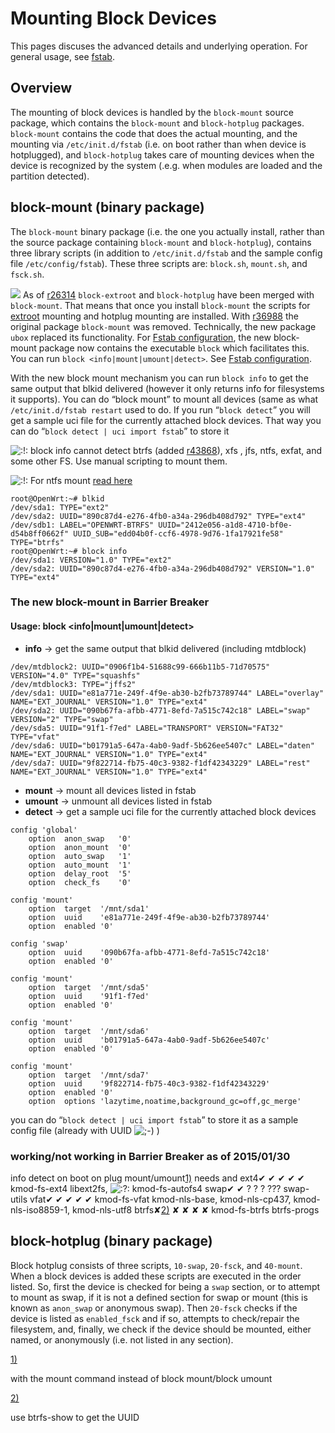 # Mounting Block Devices

This pages discuses the advanced details and underlying operation. For general usage, see [fstab](/docs/guide-user/storage/fstab "docs:guide-user:storage:fstab").

## Overview

The mounting of block devices is handled by the `block-mount` source package, which contains the `block-mount` and `block-hotplug` packages. `block-mount` contains the code that does the actual mounting, and the mounting via `/etc/init.d/fstab` (i.e. on boot rather than when device is hotplugged), and `block-hotplug` takes care of mounting devices when the device is recognized by the system (.e.g. when modules are loaded and the partition detected).

## block-mount (binary package)

The `block-mount` binary package (i.e. the one you actually install, rather than the source package containing `block-mount` and `block-hotplug`), contains three library scripts (in addition to `/etc/init.d/fstab` and the sample config file `/etc/config/fstab`). These three scripts are: `block.sh`, `mount.sh`, and `fsck.sh`.

![](/_media/meta/icons/tango/48px-outdated.svg.png) As of [r26314](https://dev.openwrt.org/changeset/26314/trunk "https://dev.openwrt.org/changeset/26314/trunk") `block-extroot` and `block-hotplug` have been merged with `block-mount`. That means that once you install `block-mount` the scripts for [extroot](/docs/guide-user/additional-software/extroot_configuration "docs:guide-user:additional-software:extroot_configuration") mounting and hotplug mounting are installed. With [r36988](https://dev.openwrt.org/changeset/36988 "https://dev.openwrt.org/changeset/36988") the original package `block-mount` was removed. Technically, the new package `ubox` replaced its functionality. For [Fstab configuration](/docs/guide-user/storage/fstab "docs:guide-user:storage:fstab"), the new block-mount package now contains the executable `block` which facilitates this. You can run `block <info|mount|umount|detect>`. See [Fstab configuration](/docs/guide-user/storage/fstab "docs:guide-user:storage:fstab").

With the new block mount mechanism you can run `block info` to get the same output that blkid delivered (however it only returns info for filesystems it supports). You can do “block mount” to mount all devices (same as what `/etc/init.d/fstab restart` used to do. If you run “`block detect`” you will get a sample uci file for the currently attached block devices. That way you can do “`block detect | uci import fstab`” to store it

![:!:](/lib/images/smileys/exclaim.svg) block info cannot detect btrfs (added [r43868](https://dev.openwrt.org/changeset/43868/trunk "https://dev.openwrt.org/changeset/43868/trunk")), xfs , jfs, ntfs, exfat, and some other FS. Use manual scripting to mount them.

![:!:](/lib/images/smileys/exclaim.svg) For ntfs mount [read here](https://forum.openwrt.org/t/block-mount-ntfs-not-a-tty/64350 "https://forum.openwrt.org/t/block-mount-ntfs-not-a-tty/64350")

```
root@OpenWrt:~# blkid
/dev/sda1: TYPE="ext2" 
/dev/sda2: UUID="890c87d4-e276-4fb0-a34a-296db408d792" TYPE="ext4" 
/dev/sdb1: LABEL="OPENWRT-BTRFS" UUID="2412e056-a1d8-4710-bf0e-d54b8ff0662f" UUID_SUB="edd04b0f-ccf6-4978-9d76-1fa17921fe58" TYPE="btrfs" 
root@OpenWrt:~# block info
/dev/sda1: VERSION="1.0" TYPE="ext2"
/dev/sda2: UUID="890c87d4-e276-4fb0-a34a-296db408d792" VERSION="1.0" TYPE="ext4"
```

### The new block-mount in Barrier Breaker

#### Usage: block &lt;info|mount|umount|detect&gt;

- **info** → get the same output that blkid delivered (including mtdblock)

```
/dev/mtdblock2: UUID="0906f1b4-51688c99-666b11b5-71d70575" VERSION="4.0" TYPE="squashfs"
/dev/mtdblock3: TYPE="jffs2"
/dev/sda1: UUID="e81a771e-249f-4f9e-ab30-b2fb73789744" LABEL="overlay" NAME="EXT_JOURNAL" VERSION="1.0" TYPE="ext4"
/dev/sda2: UUID="090b67fa-afbb-4771-8efd-7a515c742c18" LABEL="swap" VERSION="2" TYPE="swap"
/dev/sda5: UUID="91f1-f7ed" LABEL="TRANSPORT" VERSION="FAT32" TYPE="vfat"
/dev/sda6: UUID="b01791a5-647a-4ab0-9adf-5b626ee5407c" LABEL="daten" NAME="EXT_JOURNAL" VERSION="1.0" TYPE="ext4"
/dev/sda7: UUID="9f822714-fb75-40c3-9382-f1df42343229" LABEL="rest" NAME="EXT_JOURNAL" VERSION="1.0" TYPE="ext4"
```

- **mount** → mount all devices listed in fstab
- **umount** → unmount all devices listed in fstab
- **detect** → get a sample uci file for the currently attached block devices

```
config 'global'
	option	anon_swap	'0'
	option	anon_mount	'0'
	option	auto_swap	'1'
	option	auto_mount	'1'
	option	delay_root	'5'
	option	check_fs	'0'

config 'mount'
	option	target	'/mnt/sda1'
	option	uuid	'e81a771e-249f-4f9e-ab30-b2fb73789744'
	option	enabled	'0'

config 'swap'
	option	uuid	'090b67fa-afbb-4771-8efd-7a515c742c18'
	option	enabled	'0'

config 'mount'
	option	target	'/mnt/sda5'
	option	uuid	'91f1-f7ed'
	option	enabled	'0'

config 'mount'
	option	target	'/mnt/sda6'
	option	uuid	'b01791a5-647a-4ab0-9adf-5b626ee5407c'
	option	enabled	'0'

config 'mount'
	option	target	'/mnt/sda7'
	option	uuid	'9f822714-fb75-40c3-9382-f1df42343229'
	option	enabled	'0'
	option	options	'lazytime,noatime,background_gc=off,gc_merge'
```

you can do “`block detect | uci import fstab`” to store it as a sample config file (already with UUID ![;-)](/lib/images/smileys/wink.svg) )

### working/not working in Barrier Breaker as of 2015/01/30

info detect on boot on plug mount/umount[1)](#fn__1) needs and ext4✔ ✔ ✔ ✔ ✔ kmod-fs-ext4 libext2fs, ![:?:](/lib/images/smileys/question.svg) kmod-fs-autofs4 swap✔ ✔ ? ? ? ??? swap-utils vfat✔ ✔ ✔ ✔ ✔ kmod-fs-vfat kmod-nls-base, kmod-nls-cp437, kmod-nls-iso8859-1, kmod-nls-utf8 btrfs✘[2)](#fn__2) ✘ ✘ ✘ ✘ kmod-fs-btrfs btrfs-progs

## block-hotplug (binary package)

Block hotplug consists of three scripts, `10-swap`, `20-fsck`, and `40-mount`. When a block devices is added these scripts are executed in the order listed. So, first the device is checked for being a `swap` section, or to attempt to mount as swap, if it is not a defined section for swap or mount (this is known as `anon_swap` or anonymous swap). Then `20-fsck` checks if the device is listed as `enabled_fsck` and if so, attempts to check/repair the filesystem, and, finally, we check if the device should be mounted, either named, or anonymously (i.e. not listed in any section).

[1)](#fnt__1)

with the mount command instead of block mount/block umount

[2)](#fnt__2)

use btrfs-show to get the UUID
